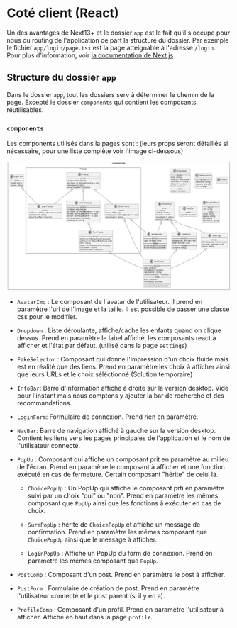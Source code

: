 # Coté client (React)

Un des avantages de Next13+ et le dossier `app` est le fait qu'il s'occupe pour nous du routing de l'application de part la structure du dossier. Par exemple le fichier `app/login/page.tsx` est la page atteignable à l'adresse `/login`. Pour plus d'information, voir [la documentation de Next.js](https://beta.nextjs.org/docs/routing/fundamentals#the-app-directory)

## Structure du dossier `app`

Dans le dossier `app`, tout les dossiers serv à déterminer le chemin de la page. Excepté le dossier `components` qui contient les composants réutilisables.

### `components`

Les components utilisés dans la pages sont :
(leurs props seront détaillés si nécessaire, pour une liste complète voir l'image ci-dessous)

![figure des dépendances des components](./img/components.png "component tree")

- `AvatarImg` : Le composant de l'avatar de l'utilisateur. Il prend en paramètre l'url de l'image et la taille. Il est possible de passer une classe css pour le modifier.

- `Dropdown` : Liste déroulante, affiche/cache les enfants quand on clique dessus. Prend en paramètre le label affiché, les composants react à afficher et l'état par défaut. (utilisé dans la page `settings`)

- `FakeSelector` : Composant qui donne l'impression d'un choix fluide mais est en réalité que des liens. Prend en paramètre les choix à afficher ainsi que leurs URLs et le choix séléctionné (Solution temporaire)

- `InfoBar`: Barre d'information affiché à droite sur la version desktop. Vide pour l'instant mais nous comptons y ajouter la bar de recherche et des recommandations.

- `LoginForm`: Formulaire de connexion. Prend rien en paramètre.

- `NavBar`: Barre de navigation affiché à gauche sur la version desktop. Contient les liens vers les pages principales de l'application et le nom de l'utilisateur connecté.

- `PopUp` : Composant qui affiche un composant prit en paramètre au milieu de l'écran. Prend en paramètre le composant à afficher et une fonction exécuté en cas de fermeture. Certain composant "hérite" de celui là.

  -  `ChoicePopUp` : Un PopUp qui affiche le composant prti en paramètre suivi par un choix "oui" ou "non". Prend en paramètre les mêmes composant que `PopUp` ainsi que les fonctions à exécuter en cas de choix.

    - `SurePopUp` : hérite de `ChoicePopUp` et affiche un message de confirmation. Prend en paramètre les mêmes composant que `ChoicePopUp` ainsi que le message à afficher.
  
  - `LoginPopUp` : Affiche un PopUp du form de connexion. Prend en paramètre les mêmes composant que `PopUp`.

- `PostComp` : Composant d'un post. Prend en paramètre le post à afficher.

- `PostForm` : Formulaire de création de post. Prend en paramètre l'utilisateur connecté et le post parent (si il y en a).

- `ProfileComp` : Composant d'un profil. Prend en paramètre l'utilisateur à afficher. Affiché en haut dans la page `profile`.